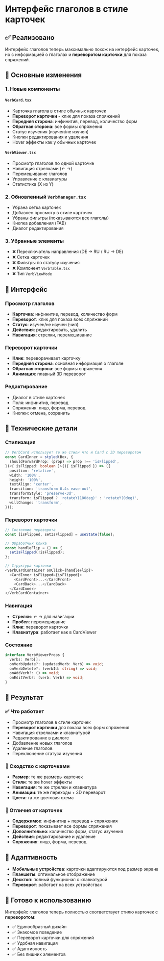# Интерфейс глаголов в стиле карточек

## ✅ Реализовано

Интерфейс глаголов теперь максимально похож на интерфейс карточек, но с информацией о глаголах и **переворотом карточки** для показа спряжений.

## 🎯 Основные изменения

### 1. Новые компоненты

#### `VerbCard.tsx`
- Карточка глагола в стиле обычных карточек
- **Переворот карточки** - клик для показа спряжений
- **Передняя сторона**: инфинитив, перевод, количество форм
- **Обратная сторона**: все формы спряжения
- Статус изучения (изучен/не изучен)
- Кнопки редактирования и удаления
- Hover эффекты как у обычных карточек

#### `VerbViewer.tsx`
- Просмотр глаголов по одной карточке
- Навигация стрелками (← →)
- Перемешивание глаголов
- Управление с клавиатуры
- Статистика (X из Y)

### 2. Обновленный `VerbManager.tsx`
- Убрана сетка карточек
- Добавлен просмотр в стиле карточек
- Убраны фильтры (показываются все глаголы)
- Кнопка добавления (FAB)
- Диалог редактирования

### 3. Убранные элементы
- ❌ Переключатель направления (DE → RU / RU → DE)
- ❌ Сетка карточек
- ❌ Фильтры по статусу изучения
- ❌ Компонент `VerbTable.tsx`
- ❌ Тип `VerbViewMode`

## 🎨 Интерфейс

### Просмотр глаголов
- **Карточка**: инфинитив, перевод, количество форм
- **Переворот**: клик для показа всех спряжений
- **Статус**: изучен/не изучен (чип)
- **Действия**: редактировать, удалить
- **Навигация**: стрелки, перемешивание

### Переворот карточки
- **Клик**: переворачивает карточку
- **Передняя сторона**: основная информация о глаголе
- **Обратная сторона**: все формы спряжения
- **Анимация**: плавный 3D переворот



### Редактирование
- Диалог в стиле карточек
- Поля: инфинитив, перевод
- Спряжения: лицо, форма, перевод
- Кнопки: отмена, сохранить

## 🔧 Технические детали

### Стилизация
```typescript
// VerbCard использует те же стили что и Card с 3D переворотом
const CardInner = styled(Box, {
  shouldForwardProp: (prop) => prop !== 'isFlipped',
})<{ isFlipped: boolean }>(({ isFlipped }) => ({
  position: 'relative',
  width: '100%',
  height: '100%',
  textAlign: 'center',
  transition: 'transform 0.4s ease-out',
  transformStyle: 'preserve-3d',
  transform: isFlipped ? 'rotateY(180deg)' : 'rotateY(0deg)',
  willChange: 'transform',
}));
```

### Переворот карточки
```typescript
// Состояние переворота
const [isFlipped, setIsFlipped] = useState(false);

// Обработчик клика
const handleFlip = () => {
  setIsFlipped(!isFlipped);
};

// Структура карточки
<VerbCardContainer onClick={handleFlip}>
  <CardInner isFlipped={isFlipped}>
    <CardFront>...</CardFront>
    <CardBack>...</CardBack>
  </CardInner>
</VerbCardContainer>
```

### Навигация
- **Стрелки**: ← → для навигации
- **Пробел**: перемешивание
- **Клик**: переворот карточки
- **Клавиатура**: работает как в CardViewer

### Состояние
```typescript
interface VerbViewerProps {
  verbs: Verb[];
  onVerbUpdate?: (updatedVerb: Verb) => void;
  onVerbDelete?: (verbId: string) => void;
  onAddVerb?: () => void;
  onEditVerb?: (verb: Verb) => void;
}
```

## 🚀 Результат

### ✅ Что работает
- Просмотр глаголов в стиле карточек
- **Переворот карточки** для показа всех форм спряжения
- Навигация стрелками и клавиатурой
- Редактирование в диалоге
- Добавление новых глаголов
- Удаление глаголов
- Переключение статуса изучения

### 🎯 Сходство с карточками
- **Размер**: те же размеры карточек
- **Стили**: те же hover эффекты
- **Навигация**: те же стрелки и клавиатура
- **Анимации**: те же переходы + 3D переворот
- **Цвета**: та же цветовая схема

### 🔄 Отличия от карточек
- **Содержимое**: инфинитив + перевод + спряжения
- **Переворот**: показывает все формы спряжения
- **Дополнительно**: количество форм, статус изучения
- **Действия**: редактирование и удаление
- **Спряжения**: лицо, форма, перевод

## 📱 Адаптивность

- **Мобильные устройства**: карточки адаптируются под размер экрана
- **Планшеты**: оптимальное отображение
- **Десктоп**: полный функционал с клавиатурой
- **Переворот**: работает на всех устройствах

## 🎯 Готово к использованию

Интерфейс глаголов теперь полностью соответствует стилю карточек с **переворотом**:
- ✅ Единообразный дизайн
- ✅ Знакомое поведение
- ✅ Переворот карточки для спряжений
- ✅ Удобная навигация
- ✅ Адаптивность
- ✅ Без лишних элементов 